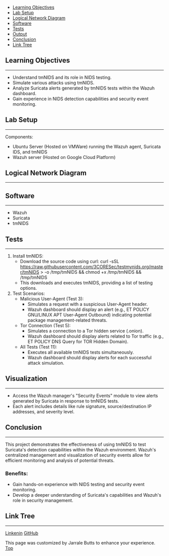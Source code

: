 - [Learning Objectives](#learning-objectivies)
- [Lab Setup](#lab-setup)
- [Logical Network Diagram](#logical-network-diagram)
- [Software](#software)
- [Tests](#tests)
- [Output](#output)
- [Conclusion](#conclusion)
- [Link Tree](#link-tree)

## Learning Objectives
***
* Understand tmNIDS and its role in NIDS testing.
* Simulate various attacks using tmNIDS.
* Analyze Suricata alerts generated by tmNIDS tests within the Wazuh dashboard.
* Gain experience in NIDS detection capabilities and security event monitoring.

## Lab Setup
***
Components:
* Ubuntu Server (Hosted on VMWare) running the Wazuh agent, Suricata IDS, and tmNIDS
* Wazuh server (Hosted on Google Cloud Platform)

## Logical Network Diagram
***

## Software
***
* Wazuh
* Suricata
* tmNIDS

## Tests
***
1. Install tmNIDS:
    * Download the source code using curl: curl -sSL https://raw.githubusercontent.com/3CORESec/testmynids.org/master/tmNIDS > -o /tmp/tmNIDS && chmod +x /tmp/tmNIDS && /tmp/tmNIDS   
    * This downloads and executes tmNIDS, providing a list of testing options.
2. Test Scenarios:
    * Malicious User-Agent (Test 3):
        * Simulates a request with a suspicious User-Agent header.
        * Wazuh dashboard should display an alert (e.g., ET POLICY GNU/LINUX APT User-Agent Outbound) indicating potential package management-related threats.
    * Tor Connection (Test 5):
        * Simulates a connection to a Tor hidden service (.onion).
        * Wazuh dashboard should display alerts related to Tor traffic (e.g., ET POLICY DNS Query for TOR Hidden Domain).
    * All Tests (Test 11):
        * Executes all available tmNIDS tests simultaneously.
        * Wazuh dashboard should display alerts for each successful attack simulation.

## Visualization
***
* Access the Wazuh manager's "Security Events" module to view alerts generated by Suricata in response to tmNIDS tests.
* Each alert includes details like rule signature, source/destination IP addresses, and severity level.

## Conclusion
***
This project demonstrates the effectiveness of using tmNIDS to test Suricata's detection capabilities within the Wazuh environment. Wazuh's centralized management and visualization of security events allow for efficient monitoring and analysis of potential threats.
### Benefits:
* Gain hands-on experience with NIDS testing and security event monitoring.
* Develop a deeper understanding of Suricata's capabilities and Wazuh's role in security management.

## Link Tree
***
[Linkenin](https://www.linkedin.com/in/jarrale-butts/)
[GitHub](https://github.com/TekiBotz)

This page was customized by Jarrale Butts to enhance your experience.
[Top](#top)
